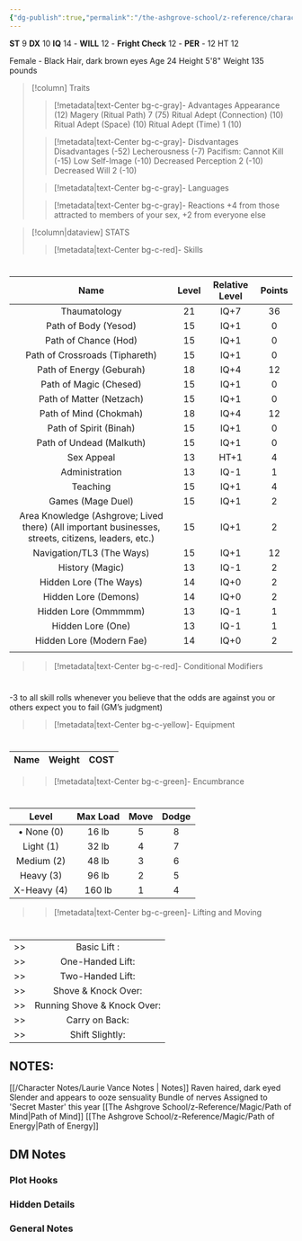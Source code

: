```yaml
---
{"dg-publish":true,"permalink":"/the-ashgrove-school/z-reference/characters/journeymen/laurie-vance/"}
---
```


**ST** 9 
**DX** 10
**IQ** 14 - **WILL** 12 - **Fright Check** 12 - **PER** - 12
HT 12

Female - Black Hair, dark brown eyes
Age 24
Height 5'8"
Weight 135 pounds

> [!column] Traits
>> [!metadata|text-Center bg-c-gray]- Advantages
>> Appearance   (12)
>> Magery (Ritual Path) 7   (75)
>> Ritual Adept (Connection)   (10)
>> Ritual Adept (Space)   (10)
>> Ritual Adept (Time) 1   (10)
>
>> [!metadata|text-Center bg-c-gray]- Disdvantages
>> Disadvantages   (-52)
>> Lecherousness   (-7)
>> Pacifism: Cannot Kill   (-15)
>> Low Self-Image   (-10)
>> Decreased Perception 2   (-10)
>> Decreased Will 2   (-10)
>
>> [!metadata|text-Center bg-c-gray]- Languages
>
>> [!metadata|text-Center bg-c-gray]- Reactions
>> +4 from those attracted to members of your sex, +2 from everyone else
>

> [!column|dataview] STATS
>> [!metadata|text-Center bg-c-red]- Skills
>> # 
|             Name             | Level | Relative Level | Points |
|:----------------------------:|:-----:|:--------------:|:------:|
|Thaumatology |21|IQ+7|36|
|Path of Body (Yesod) |15|IQ+1|0|
|Path of Chance (Hod) |15|IQ+1|0|
|Path of Crossroads (Tiphareth) |15|IQ+1|0|
|Path of Energy (Geburah) |18|IQ+4|12|
|Path of Magic (Chesed) |15|IQ+1|0|
|Path of Matter (Netzach) |15|IQ+1|0|
|Path of Mind (Chokmah) |18|IQ+4|12|
|Path of Spirit (Binah) |15|IQ+1|0|
|Path of Undead (Malkuth) |15|IQ+1|0|
|Sex Appeal |13|HT+1|4|
|Administration |13|IQ-1|1|
|Teaching |15|IQ+1|4|
|Games (Mage Duel) |15|IQ+1|2|
|Area Knowledge (Ashgrove; Lived there)  (All important businesses, streets, citizens, leaders, etc.)|15|IQ+1|2|
|Navigation/TL3 (The Ways) |15|IQ+1|12|
|History (Magic) |13|IQ-1|2|
|Hidden Lore (The Ways) |14|IQ+0|2|
|Hidden Lore (Demons) |14|IQ+0|2|
|Hidden Lore (Ommmmm) |13|IQ-1|1|
|Hidden Lore (One) |13|IQ-1|1|
|Hidden Lore (Modern Fae) |14|IQ+0|2|
|                              |       |                |        |
> 
>>[!metadata|text-Center bg-c-red]- Conditional Modifiers
>> # 
>> 
-3 to all skill rolls whenever you believe that the odds are against you or others expect you to fail (GM&#8217;s judgment)
>
>
>> [!metadata|text-Center bg-c-yellow]- Equipment
>> # 
|             Name             |  Weight | COST |
|:----------------------------:|:--------------:|:------:|
> 
>> [!metadata|text-Center bg-c-green]- Encumbrance
>> # 
|Level| Max Load | Move | Dodge|
|:---:|:---:|:---:|:---:|
|&#8226; None (0)| 16 lb|5| 8|
|Light (1)| 32 lb|4| 7|
|Medium (2)| 48 lb|3| 6|
|Heavy (3)| 96 lb|2| 5|
|X-Heavy (4)| 160 lb|1| 4|
>> 
>
>> [!metadata|text-Center bg-c-green]- Lifting and Moving
>> #
| |  |
|:--:|:--:|
>> |Basic Lift :                              |16 lb|
>> |One-Handed Lift:                   |32 lb|
>> |Two-Handed Lift:                   |128 lb|
>> |Shove & Knock Over:              |192 lb|
>> |Running Shove & Knock Over: |384 lb|
>> |Carry on Back:                        |240 lb|
>> |Shift Slightly:                          |800 lb|
>



## NOTES:
[[/Character Notes/Laurie Vance Notes \| Notes]]
Raven haired, dark eyed
Slender and appears to ooze sensuality
Bundle of nerves
Assigned to 'Secret Master' this year
[[The Ashgrove School/z-Reference/Magic/Path of Mind\|Path of Mind]]
[[The Ashgrove School/z-Reference/Magic/Path of Energy\|Path of Energy]]

## DM Notes

### Plot Hooks


### Hidden Details


### General Notes

